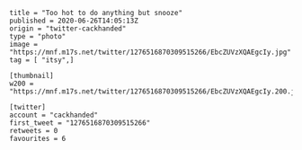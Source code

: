 ```
title = "Too hot to do anything but snooze"
published = 2020-06-26T14:05:13Z
origin = "twitter-cackhanded"
type = "photo"
image = "https://mnf.m17s.net/twitter/1276516870309515266/EbcZUVzXQAEgcIy.jpg"
tag = [ "itsy",]

[thumbnail]
w200 = "https://mnf.m17s.net/twitter/1276516870309515266/EbcZUVzXQAEgcIy.200.jpg"

[twitter]
account = "cackhanded"
first_tweet = "1276516870309515266"
retweets = 0
favourites = 6
```

<p class='image'><img src='https://mnf.m17s.net/twitter/1276516870309515266/EbcZUVzXQAEgcIy.jpg' alt=''></p>

